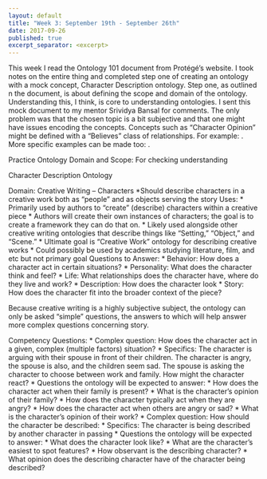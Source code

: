 ```yaml
---
layout: default
title: "Week 3: September 19th - September 26th"
date: 2017-09-26
published: true
excerpt_separator: <excerpt>
---
```

This week I read the Ontology 101 document from Protégé’s website. I took notes on the entire thing and completed step one of creating an ontology with a mock concept, Character Description ontology. <excerpt> Step one, as outlined n the document, is about defining the scope and domain of the ontology. Understanding this, I think, is core to understanding ontologies. I sent this mock document to my mentor Srividya Bansal for comments. The only problem was that the chosen topic is a bit subjective and that one might have issues encoding the concepts. Concepts such as “Character Opinion” might be defined with a “Believes” class of relationships. For example: <Character> <Believes> <Christianity>. More specific examples can be made too: <Character> <BelievesIsCute> <Dogs>.

Practice Ontology Domain and Scope: For checking understanding

Character Description Ontology

Domain: Creative Writing – Characters
	*Should describe characters in a creative work both as “people” and as objects serving the story
Uses:
	* Primarily used by authors to “create” (describe) characters within a creative piece
	* Authors will create their own instances of characters; the goal is to create a framework they can do that on.
	* Likely used alongside other creative writing ontologies that describe things like “Setting,” “Object,” and “Scene.”
		* Ultimate goal is “Creative Work” ontology for describing creative works
	* Could possibly be used by academics studying literature, film, and etc but not primary goal
Questions to Answer:
	* Behavior: How does a character act in certain situations?
	* Personality: What does the character think and feel?
	* Life: What relationships does the character have, where do they live and work?
	* Description: How does the character look
	* Story: How does the character fit into the broader context of the piece?

Because creative writing is a highly subjective subject, the ontology can only be asked “simple” questions, the answers to which will help answer more complex questions concerning story.

Competency Questions:
	* Complex question: How does the character act in a given, complex (multiple factors) situation?
		* Specifics: The character is arguing with their spouse in front of their children. The character is angry, the spouse is also, and the children seem sad. The spouse is asking the character to choose between work and family. How might the character react?
		* Questions the ontology will be expected to answer:
		* How does the character act when their family is present?
		* What is the character’s opinion of their family?
		* How does the character typically act when they are angry?
		* How does the character act when others are angry or sad?
		* What is the character’s opinion of their work?
	* Complex question: How should the character be described:
		* Specifics: The character is being described by another character in passing
		* Questions the ontology will be expected to answer:
		* What does the character look like?
		* What are the character’s easiest to spot features?
		* How observant is the describing character?
		* What opinion does the describing character have of the character being described?
